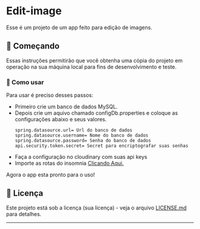 # Edit-image

Esse é um projeto de um app feito para edição de imagens.
## 🚀 Começando

Essas instruções permitirão que você obtenha uma cópia do projeto em operação na sua máquina local para fins de desenvolvimento e teste.

### 🔧 Como usar

Para usar é preciso desses passos:

- Primeiro crie um banco de dados MySQL.
- Depois crie um aquivo chamado configDb.properties e coloque as configurações abaixo e seus valores.
  ```
  spring.datasource.url= Url do banco de dados
  spring.datasource.username= Nome do banco de dados
  spring.datasource.password= Senha do banco de dados 
  api.security.token.secret= Secret para encriptografar suas senhas
  ```
- Faça a configuração no cloudinary com suas api keys
- Importe as rotas do insomnia <a href="https://github.com/matheus-valentim/edit-image/blob/master/Insomnia_2024-11-11.json">Clicando Aqui.</a>

Agora o app esta pronto para o uso!

## 📄 Licença

Este projeto está sob a licença (sua licença) - veja o arquivo [LICENSE.md](https://github.com/matheus-valentim/edit-image/blob/master/LICENSE) para detalhes.


---
